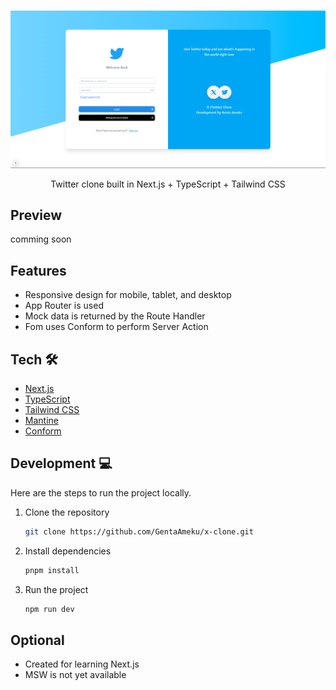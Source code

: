 <br />

![](/.github/assets/presentation.png)

<p align="center">
  Twitter clone built in Next.js + TypeScript + Tailwind CSS
</p>

## Preview

comming soon

## Features

- Responsive design for mobile, tablet, and desktop
- App Router is used
- Mock data is returned by the Route Handler
- Fom uses Conform to perform Server Action

## Tech 🛠

- [Next.js](https://nextjs.org)
- [TypeScript](https://www.typescriptlang.org)
- [Tailwind CSS](https://tailwindcss.com)
- [Mantine](https://mantine.dev/)
- [Conform](https://conform.guide/)

## Development 💻

Here are the steps to run the project locally.

1. Clone the repository

   ```bash
   git clone https://github.com/GentaAmeku/x-clone.git
   ```

1. Install dependencies

   ```bash
   pnpm install
   ```

1. Run the project

    ```bash
    npm run dev
    ```

## Optional
- Created for learning Next.js
- MSW is not yet available